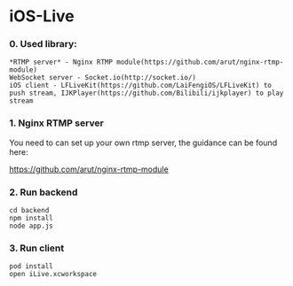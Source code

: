 # iOS-Live

### 0. Used library:
```
*RTMP server* - Nginx RTMP module(https://github.com/arut/nginx-rtmp-module)
WebSocket server - Socket.io(http://socket.io/)
iOS client - LFLiveKit(https://github.com/LaiFengiOS/LFLiveKit) to push stream, IJKPlayer(https://github.com/Bilibili/ijkplayer) to play stream
```

### 1. Nginx RTMP server

You need to can set up your own rtmp server, the guidance can be found here:

https://github.com/arut/nginx-rtmp-module

### 2. Run backend

```
cd backend
npm install
node app.js
```

### 3. Run client

```
pod install
open iLive.xcworkspace
```
